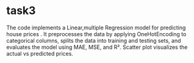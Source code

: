 # task3
The code implements a Linear,multiple Regression model for predicting house prices . It preprocesses the data by applying OneHotEncoding to categorical columns, splits the data into training and testing sets, and evaluates the model using MAE, MSE, and R². Scatter plot visualizes the actual vs predicted prices.
